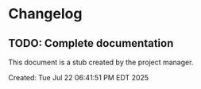 # Changelog

## TODO: Complete documentation

This document is a stub created by the project manager.

Created: Tue Jul 22 06:41:51 PM EDT 2025
